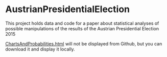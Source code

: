 # AustrianPresidentialElection

This project holds data and code for a paper about statistical analyses 
of possible manipulations of the results of the Austrian Presidential Election 2015

[ChartsAndProbabilities.html](ChartsAndProbabilities.html) 
will not be displayed from Github, but you can download it and
display it locally.